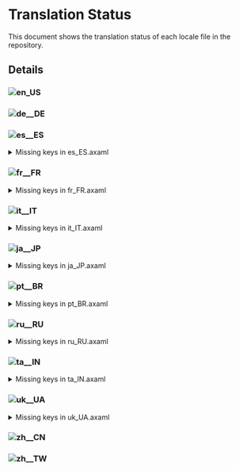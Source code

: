 # Translation Status

This document shows the translation status of each locale file in the repository.

## Details

### ![en_US](https://img.shields.io/badge/en__US-%E2%88%9A-brightgreen)

### ![de__DE](https://img.shields.io/badge/de__DE-%E2%88%9A-brightgreen)

### ![es__ES](https://img.shields.io/badge/es__ES-96.96%25-yellow)

<details>
<summary>Missing keys in es_ES.axaml</summary>

- Text.AddToIgnore
- Text.AddToIgnore.Pattern
- Text.AddToIgnore.Storage
- Text.CommitCM.PushRevision
- Text.Configure.CustomAction.InputControls
- Text.Configure.CustomAction.InputControls.Edit
- Text.Configure.CustomAction.InputControls.Tip
- Text.Configure.CustomAction.Scope.Tag
- Text.ConfigureCustomActionControls
- Text.ConfigureCustomActionControls.CheckedValue
- Text.ConfigureCustomActionControls.CheckedValue.Tip
- Text.ConfigureCustomActionControls.Description
- Text.ConfigureCustomActionControls.Description.Tip
- Text.ConfigureCustomActionControls.DefaultValue
- Text.ConfigureCustomActionControls.IsFolder
- Text.ConfigureCustomActionControls.Label
- Text.ConfigureCustomActionControls.Type
- Text.ExecuteCustomAction.SimpleWait
- Text.Merge.Edit
- Text.Push.Revision
- Text.Push.Revision.Title
- Text.Stash.Mode
- Text.StashCM.CopyMessage
- Text.TagCM.CustomAction
- Text.WorkingCopy.AddToGitIgnore.InFolder

</details>

### ![fr__FR](https://img.shields.io/badge/fr__FR-89.17%25-yellow)

<details>
<summary>Missing keys in fr_FR.axaml</summary>

- Text.AddToIgnore
- Text.AddToIgnore.Pattern
- Text.AddToIgnore.Storage
- Text.Avatar.Load
- Text.Bisect
- Text.Bisect.Abort
- Text.Bisect.Bad
- Text.Bisect.Detecting
- Text.Bisect.Good
- Text.Bisect.Skip
- Text.Bisect.WaitingForRange
- Text.BranchCM.ResetToSelectedCommit
- Text.Checkout.RecurseSubmodules
- Text.Checkout.WithFastForward
- Text.Checkout.WithFastForward.Upstream
- Text.CommitCM.CopyAuthor
- Text.CommitCM.CopyCommitter
- Text.CommitCM.CopySubject
- Text.CommitCM.PushRevision
- Text.CommitDetail.Changes.Count
- Text.CommitMessageTextBox.SubjectCount
- Text.Configure.CustomAction.InputControls
- Text.Configure.CustomAction.InputControls.Edit
- Text.Configure.CustomAction.InputControls.Tip
- Text.Configure.CustomAction.Scope.Tag
- Text.Configure.Git.PreferredMergeMode
- Text.ConfigureCustomActionControls
- Text.ConfigureCustomActionControls.CheckedValue
- Text.ConfigureCustomActionControls.CheckedValue.Tip
- Text.ConfigureCustomActionControls.Description
- Text.ConfigureCustomActionControls.Description.Tip
- Text.ConfigureCustomActionControls.DefaultValue
- Text.ConfigureCustomActionControls.IsFolder
- Text.ConfigureCustomActionControls.Label
- Text.ConfigureCustomActionControls.Type
- Text.ConfirmEmptyCommit.Continue
- Text.ConfirmEmptyCommit.NoLocalChanges
- Text.ConfirmEmptyCommit.StageAllThenCommit
- Text.ConfirmEmptyCommit.WithLocalChanges
- Text.CreateBranch.OverwriteExisting
- Text.DeinitSubmodule
- Text.DeinitSubmodule.Force
- Text.DeinitSubmodule.Path
- Text.Diff.Submodule.Deleted
- Text.ExecuteCustomAction.SimpleWait
- Text.GitFlow.FinishWithPush
- Text.GitFlow.FinishWithSquash
- Text.Hotkeys.Global.SwitchWorkspace
- Text.Hotkeys.Global.SwitchTab
- Text.Hotkeys.TextEditor.OpenExternalMergeTool
- Text.Launcher.Workspaces
- Text.Launcher.Pages
- Text.Merge.Edit
- Text.Preferences.Git.IgnoreCRAtEOLInDiff
- Text.Pull.RecurseSubmodules
- Text.Push.Revision
- Text.Push.Revision.Title
- Text.Repository.BranchSort
- Text.Repository.BranchSort.ByCommitterDate
- Text.Repository.BranchSort.ByName
- Text.Repository.ClearStashes
- Text.Repository.Search.ByContent
- Text.Repository.ShowSubmodulesAsTree
- Text.Repository.ViewLogs
- Text.Repository.Visit
- Text.ResetWithoutCheckout
- Text.ResetWithoutCheckout.MoveTo
- Text.ResetWithoutCheckout.Target
- Text.Stash.Mode
- Text.StashCM.CopyMessage
- Text.Submodule.Deinit
- Text.Submodule.Status
- Text.Submodule.Status.Modified
- Text.Submodule.Status.NotInited
- Text.Submodule.Status.RevisionChanged
- Text.Submodule.Status.Unmerged
- Text.Submodule.URL
- Text.TagCM.CustomAction
- Text.ViewLogs
- Text.ViewLogs.Clear
- Text.ViewLogs.CopyLog
- Text.ViewLogs.Delete
- Text.WorkingCopy.AddToGitIgnore.InFolder
- Text.WorkingCopy.ConfirmCommitWithFilter
- Text.WorkingCopy.Conflicts.OpenExternalMergeTool
- Text.WorkingCopy.Conflicts.OpenExternalMergeToolAllConflicts
- Text.WorkingCopy.Conflicts.UseMine
- Text.WorkingCopy.Conflicts.UseTheirs
- Text.WorkingCopy.ResetAuthor

</details>

### ![it__IT](https://img.shields.io/badge/it__IT-94.40%25-yellow)

<details>
<summary>Missing keys in it_IT.axaml</summary>

- Text.AddToIgnore
- Text.AddToIgnore.Pattern
- Text.AddToIgnore.Storage
- Text.Avatar.Load
- Text.BranchCM.ResetToSelectedCommit
- Text.Checkout.WithFastForward
- Text.Checkout.WithFastForward.Upstream
- Text.CommitCM.PushRevision
- Text.CommitDetail.Changes.Count
- Text.Configure.CustomAction.InputControls
- Text.Configure.CustomAction.InputControls.Edit
- Text.Configure.CustomAction.InputControls.Tip
- Text.Configure.CustomAction.Scope.Tag
- Text.ConfigureCustomActionControls
- Text.ConfigureCustomActionControls.CheckedValue
- Text.ConfigureCustomActionControls.CheckedValue.Tip
- Text.ConfigureCustomActionControls.Description
- Text.ConfigureCustomActionControls.Description.Tip
- Text.ConfigureCustomActionControls.DefaultValue
- Text.ConfigureCustomActionControls.IsFolder
- Text.ConfigureCustomActionControls.Label
- Text.ConfigureCustomActionControls.Type
- Text.CreateBranch.OverwriteExisting
- Text.DeinitSubmodule
- Text.DeinitSubmodule.Force
- Text.DeinitSubmodule.Path
- Text.Diff.Submodule.Deleted
- Text.ExecuteCustomAction.SimpleWait
- Text.Hotkeys.Global.SwitchWorkspace
- Text.Hotkeys.Global.SwitchTab
- Text.Launcher.Workspaces
- Text.Launcher.Pages
- Text.Merge.Edit
- Text.Pull.RecurseSubmodules
- Text.Push.Revision
- Text.Push.Revision.Title
- Text.Repository.ClearStashes
- Text.ResetWithoutCheckout
- Text.ResetWithoutCheckout.MoveTo
- Text.ResetWithoutCheckout.Target
- Text.Stash.Mode
- Text.StashCM.CopyMessage
- Text.Submodule.Deinit
- Text.TagCM.CustomAction
- Text.WorkingCopy.AddToGitIgnore.InFolder
- Text.WorkingCopy.ResetAuthor

</details>

### ![ja__JP](https://img.shields.io/badge/ja__JP-88.93%25-yellow)

<details>
<summary>Missing keys in ja_JP.axaml</summary>

- Text.AddToIgnore
- Text.AddToIgnore.Pattern
- Text.AddToIgnore.Storage
- Text.Avatar.Load
- Text.Bisect
- Text.Bisect.Abort
- Text.Bisect.Bad
- Text.Bisect.Detecting
- Text.Bisect.Good
- Text.Bisect.Skip
- Text.Bisect.WaitingForRange
- Text.BranchCM.CompareWithCurrent
- Text.BranchCM.ResetToSelectedCommit
- Text.Checkout.RecurseSubmodules
- Text.Checkout.WithFastForward
- Text.Checkout.WithFastForward.Upstream
- Text.CommitCM.CopyAuthor
- Text.CommitCM.CopyCommitter
- Text.CommitCM.CopySubject
- Text.CommitCM.PushRevision
- Text.CommitDetail.Changes.Count
- Text.CommitMessageTextBox.SubjectCount
- Text.Configure.CustomAction.InputControls
- Text.Configure.CustomAction.InputControls.Edit
- Text.Configure.CustomAction.InputControls.Tip
- Text.Configure.CustomAction.Scope.Tag
- Text.Configure.Git.PreferredMergeMode
- Text.ConfigureCustomActionControls
- Text.ConfigureCustomActionControls.CheckedValue
- Text.ConfigureCustomActionControls.CheckedValue.Tip
- Text.ConfigureCustomActionControls.Description
- Text.ConfigureCustomActionControls.Description.Tip
- Text.ConfigureCustomActionControls.DefaultValue
- Text.ConfigureCustomActionControls.IsFolder
- Text.ConfigureCustomActionControls.Label
- Text.ConfigureCustomActionControls.Type
- Text.ConfirmEmptyCommit.Continue
- Text.ConfirmEmptyCommit.NoLocalChanges
- Text.ConfirmEmptyCommit.StageAllThenCommit
- Text.ConfirmEmptyCommit.WithLocalChanges
- Text.CreateBranch.OverwriteExisting
- Text.DeinitSubmodule
- Text.DeinitSubmodule.Force
- Text.DeinitSubmodule.Path
- Text.Diff.Submodule.Deleted
- Text.ExecuteCustomAction.SimpleWait
- Text.GitFlow.FinishWithPush
- Text.GitFlow.FinishWithSquash
- Text.Hotkeys.Global.SwitchWorkspace
- Text.Hotkeys.Global.SwitchTab
- Text.Hotkeys.TextEditor.OpenExternalMergeTool
- Text.Launcher.Workspaces
- Text.Launcher.Pages
- Text.Merge.Edit
- Text.Preferences.Git.IgnoreCRAtEOLInDiff
- Text.Pull.RecurseSubmodules
- Text.Push.Revision
- Text.Push.Revision.Title
- Text.Repository.BranchSort
- Text.Repository.BranchSort.ByCommitterDate
- Text.Repository.BranchSort.ByName
- Text.Repository.ClearStashes
- Text.Repository.FilterCommits
- Text.Repository.Search.ByContent
- Text.Repository.ShowSubmodulesAsTree
- Text.Repository.ViewLogs
- Text.Repository.Visit
- Text.ResetWithoutCheckout
- Text.ResetWithoutCheckout.MoveTo
- Text.ResetWithoutCheckout.Target
- Text.Stash.Mode
- Text.StashCM.CopyMessage
- Text.Submodule.Deinit
- Text.Submodule.Status
- Text.Submodule.Status.Modified
- Text.Submodule.Status.NotInited
- Text.Submodule.Status.RevisionChanged
- Text.Submodule.Status.Unmerged
- Text.Submodule.URL
- Text.TagCM.CustomAction
- Text.ViewLogs
- Text.ViewLogs.Clear
- Text.ViewLogs.CopyLog
- Text.ViewLogs.Delete
- Text.WorkingCopy.AddToGitIgnore.InFolder
- Text.WorkingCopy.ConfirmCommitWithFilter
- Text.WorkingCopy.Conflicts.OpenExternalMergeTool
- Text.WorkingCopy.Conflicts.OpenExternalMergeToolAllConflicts
- Text.WorkingCopy.Conflicts.UseMine
- Text.WorkingCopy.Conflicts.UseTheirs
- Text.WorkingCopy.ResetAuthor

</details>

### ![pt__BR](https://img.shields.io/badge/pt__BR-81.39%25-yellow)

<details>
<summary>Missing keys in pt_BR.axaml</summary>

- Text.AddToIgnore
- Text.AddToIgnore.Pattern
- Text.AddToIgnore.Storage
- Text.AIAssistant.Regen
- Text.AIAssistant.Use
- Text.ApplyStash
- Text.ApplyStash.DropAfterApply
- Text.ApplyStash.RestoreIndex
- Text.ApplyStash.Stash
- Text.Avatar.Load
- Text.Bisect
- Text.Bisect.Abort
- Text.Bisect.Bad
- Text.Bisect.Detecting
- Text.Bisect.Good
- Text.Bisect.Skip
- Text.Bisect.WaitingForRange
- Text.BranchCM.CustomAction
- Text.BranchCM.MergeMultiBranches
- Text.BranchCM.ResetToSelectedCommit
- Text.BranchUpstreamInvalid
- Text.Checkout.RecurseSubmodules
- Text.Checkout.WithFastForward
- Text.Checkout.WithFastForward.Upstream
- Text.Clone.RecurseSubmodules
- Text.CommitCM.CopyAuthor
- Text.CommitCM.CopyCommitter
- Text.CommitCM.CopySubject
- Text.CommitCM.Merge
- Text.CommitCM.MergeMultiple
- Text.CommitCM.PushRevision
- Text.CommitDetail.Changes.Count
- Text.CommitDetail.Files.Search
- Text.CommitDetail.Info.Children
- Text.CommitMessageTextBox.SubjectCount
- Text.Configure.CustomAction.InputControls
- Text.Configure.CustomAction.InputControls.Edit
- Text.Configure.CustomAction.InputControls.Tip
- Text.Configure.CustomAction.Scope.Branch
- Text.Configure.CustomAction.Scope.Tag
- Text.Configure.CustomAction.WaitForExit
- Text.Configure.Git.PreferredMergeMode
- Text.Configure.IssueTracker.AddSampleGiteeIssue
- Text.Configure.IssueTracker.AddSampleGiteePullRequest
- Text.ConfigureCustomActionControls
- Text.ConfigureCustomActionControls.CheckedValue
- Text.ConfigureCustomActionControls.CheckedValue.Tip
- Text.ConfigureCustomActionControls.Description
- Text.ConfigureCustomActionControls.Description.Tip
- Text.ConfigureCustomActionControls.DefaultValue
- Text.ConfigureCustomActionControls.IsFolder
- Text.ConfigureCustomActionControls.Label
- Text.ConfigureCustomActionControls.Type
- Text.ConfirmEmptyCommit.Continue
- Text.ConfirmEmptyCommit.NoLocalChanges
- Text.ConfirmEmptyCommit.StageAllThenCommit
- Text.ConfirmEmptyCommit.WithLocalChanges
- Text.CopyFullPath
- Text.CreateBranch.Name.WarnSpace
- Text.CreateBranch.OverwriteExisting
- Text.DeinitSubmodule
- Text.DeinitSubmodule.Force
- Text.DeinitSubmodule.Path
- Text.DeleteRepositoryNode.Path
- Text.DeleteRepositoryNode.TipForGroup
- Text.DeleteRepositoryNode.TipForRepository
- Text.Diff.First
- Text.Diff.Last
- Text.Diff.Submodule.Deleted
- Text.Diff.UseBlockNavigation
- Text.ExecuteCustomAction.SimpleWait
- Text.Fetch.Force
- Text.FileCM.ResolveUsing
- Text.GitFlow.FinishWithPush
- Text.GitFlow.FinishWithSquash
- Text.Hotkeys.Global.Clone
- Text.Hotkeys.Global.SwitchWorkspace
- Text.Hotkeys.Global.SwitchTab
- Text.Hotkeys.TextEditor.OpenExternalMergeTool
- Text.InProgress.CherryPick.Head
- Text.InProgress.Merge.Operating
- Text.InProgress.Rebase.StoppedAt
- Text.InProgress.Revert.Head
- Text.Launcher.Workspaces
- Text.Launcher.Pages
- Text.Merge.Edit
- Text.Merge.Source
- Text.MergeMultiple
- Text.MergeMultiple.CommitChanges
- Text.MergeMultiple.Strategy
- Text.MergeMultiple.Targets
- Text.Preferences.AI.Streaming
- Text.Preferences.Appearance.EditorTabWidth
- Text.Preferences.General.DateFormat
- Text.Preferences.General.ShowChildren
- Text.Preferences.General.ShowTagsInGraph
- Text.Preferences.Git.IgnoreCRAtEOLInDiff
- Text.Preferences.Git.SSLVerify
- Text.Pull.RecurseSubmodules
- Text.Push.Revision
- Text.Push.Revision.Title
- Text.Repository.BranchSort
- Text.Repository.BranchSort.ByCommitterDate
- Text.Repository.BranchSort.ByName
- Text.Repository.ClearStashes
- Text.Repository.FilterCommits
- Text.Repository.HistoriesLayout
- Text.Repository.HistoriesLayout.Horizontal
- Text.Repository.HistoriesLayout.Vertical
- Text.Repository.HistoriesOrder
- Text.Repository.Notifications.Clear
- Text.Repository.OnlyHighlightCurrentBranchInHistories
- Text.Repository.Search.ByContent
- Text.Repository.ShowSubmodulesAsTree
- Text.Repository.Skip
- Text.Repository.Tags.OrderByCreatorDate
- Text.Repository.Tags.OrderByName
- Text.Repository.Tags.Sort
- Text.Repository.UseRelativeTimeInHistories
- Text.Repository.ViewLogs
- Text.Repository.Visit
- Text.ResetWithoutCheckout
- Text.ResetWithoutCheckout.MoveTo
- Text.ResetWithoutCheckout.Target
- Text.SetUpstream
- Text.SetUpstream.Local
- Text.SetUpstream.Unset
- Text.SetUpstream.Upstream
- Text.SHALinkCM.NavigateTo
- Text.Stash.Mode
- Text.StashCM.CopyMessage
- Text.StashCM.SaveAsPatch
- Text.Submodule.Deinit
- Text.Submodule.Status
- Text.Submodule.Status.Modified
- Text.Submodule.Status.NotInited
- Text.Submodule.Status.RevisionChanged
- Text.Submodule.Status.Unmerged
- Text.Submodule.URL
- Text.TagCM.CustomAction
- Text.ViewLogs
- Text.ViewLogs.Clear
- Text.ViewLogs.CopyLog
- Text.ViewLogs.Delete
- Text.WorkingCopy.AddToGitIgnore.InFolder
- Text.WorkingCopy.CommitToEdit
- Text.WorkingCopy.ConfirmCommitWithFilter
- Text.WorkingCopy.Conflicts.OpenExternalMergeTool
- Text.WorkingCopy.Conflicts.OpenExternalMergeToolAllConflicts
- Text.WorkingCopy.Conflicts.UseMine
- Text.WorkingCopy.Conflicts.UseTheirs
- Text.WorkingCopy.ResetAuthor
- Text.WorkingCopy.SignOff

</details>

### ![ru__RU](https://img.shields.io/badge/ru__RU-97.81%25-yellow)

<details>
<summary>Missing keys in ru_RU.axaml</summary>

- Text.AddToIgnore
- Text.AddToIgnore.Pattern
- Text.AddToIgnore.Storage
- Text.Configure.CustomAction.InputControls
- Text.Configure.CustomAction.InputControls.Edit
- Text.Configure.CustomAction.InputControls.Tip
- Text.Configure.CustomAction.Scope.Tag
- Text.ConfigureCustomActionControls
- Text.ConfigureCustomActionControls.CheckedValue
- Text.ConfigureCustomActionControls.CheckedValue.Tip
- Text.ConfigureCustomActionControls.Description
- Text.ConfigureCustomActionControls.Description.Tip
- Text.ConfigureCustomActionControls.DefaultValue
- Text.ConfigureCustomActionControls.IsFolder
- Text.ConfigureCustomActionControls.Label
- Text.ConfigureCustomActionControls.Type
- Text.ExecuteCustomAction.SimpleWait
- Text.TagCM.CustomAction

</details>

### ![ta__IN](https://img.shields.io/badge/ta__IN-89.05%25-yellow)

<details>
<summary>Missing keys in ta_IN.axaml</summary>

- Text.AddToIgnore
- Text.AddToIgnore.Pattern
- Text.AddToIgnore.Storage
- Text.Avatar.Load
- Text.Bisect
- Text.Bisect.Abort
- Text.Bisect.Bad
- Text.Bisect.Detecting
- Text.Bisect.Good
- Text.Bisect.Skip
- Text.Bisect.WaitingForRange
- Text.BranchCM.CompareWithCurrent
- Text.BranchCM.ResetToSelectedCommit
- Text.Checkout.RecurseSubmodules
- Text.Checkout.WithFastForward
- Text.Checkout.WithFastForward.Upstream
- Text.CommitCM.CopyAuthor
- Text.CommitCM.CopyCommitter
- Text.CommitCM.CopySubject
- Text.CommitCM.PushRevision
- Text.CommitDetail.Changes.Count
- Text.CommitMessageTextBox.SubjectCount
- Text.Configure.CustomAction.InputControls
- Text.Configure.CustomAction.InputControls.Edit
- Text.Configure.CustomAction.InputControls.Tip
- Text.Configure.CustomAction.Scope.Tag
- Text.Configure.Git.PreferredMergeMode
- Text.ConfigureCustomActionControls
- Text.ConfigureCustomActionControls.CheckedValue
- Text.ConfigureCustomActionControls.CheckedValue.Tip
- Text.ConfigureCustomActionControls.Description
- Text.ConfigureCustomActionControls.Description.Tip
- Text.ConfigureCustomActionControls.DefaultValue
- Text.ConfigureCustomActionControls.IsFolder
- Text.ConfigureCustomActionControls.Label
- Text.ConfigureCustomActionControls.Type
- Text.ConfirmEmptyCommit.Continue
- Text.ConfirmEmptyCommit.NoLocalChanges
- Text.ConfirmEmptyCommit.StageAllThenCommit
- Text.ConfirmEmptyCommit.WithLocalChanges
- Text.CreateBranch.OverwriteExisting
- Text.DeinitSubmodule
- Text.DeinitSubmodule.Force
- Text.DeinitSubmodule.Path
- Text.Diff.Submodule.Deleted
- Text.ExecuteCustomAction.SimpleWait
- Text.GitFlow.FinishWithPush
- Text.GitFlow.FinishWithSquash
- Text.Hotkeys.Global.SwitchWorkspace
- Text.Hotkeys.Global.SwitchTab
- Text.Hotkeys.TextEditor.OpenExternalMergeTool
- Text.Launcher.Workspaces
- Text.Launcher.Pages
- Text.Merge.Edit
- Text.Preferences.Git.IgnoreCRAtEOLInDiff
- Text.Pull.RecurseSubmodules
- Text.Push.Revision
- Text.Push.Revision.Title
- Text.Repository.BranchSort
- Text.Repository.BranchSort.ByCommitterDate
- Text.Repository.BranchSort.ByName
- Text.Repository.ClearStashes
- Text.Repository.Search.ByContent
- Text.Repository.ShowSubmodulesAsTree
- Text.Repository.ViewLogs
- Text.Repository.Visit
- Text.ResetWithoutCheckout
- Text.ResetWithoutCheckout.MoveTo
- Text.ResetWithoutCheckout.Target
- Text.Stash.Mode
- Text.StashCM.CopyMessage
- Text.Submodule.Deinit
- Text.Submodule.Status
- Text.Submodule.Status.Modified
- Text.Submodule.Status.NotInited
- Text.Submodule.Status.RevisionChanged
- Text.Submodule.Status.Unmerged
- Text.Submodule.URL
- Text.TagCM.CustomAction
- Text.UpdateSubmodules.Target
- Text.ViewLogs
- Text.ViewLogs.Clear
- Text.ViewLogs.CopyLog
- Text.ViewLogs.Delete
- Text.WorkingCopy.AddToGitIgnore.InFolder
- Text.WorkingCopy.Conflicts.OpenExternalMergeTool
- Text.WorkingCopy.Conflicts.OpenExternalMergeToolAllConflicts
- Text.WorkingCopy.Conflicts.UseMine
- Text.WorkingCopy.Conflicts.UseTheirs
- Text.WorkingCopy.ResetAuthor

</details>

### ![uk__UA](https://img.shields.io/badge/uk__UA-90.27%25-yellow)

<details>
<summary>Missing keys in uk_UA.axaml</summary>

- Text.AddToIgnore
- Text.AddToIgnore.Pattern
- Text.AddToIgnore.Storage
- Text.Avatar.Load
- Text.Bisect
- Text.Bisect.Abort
- Text.Bisect.Bad
- Text.Bisect.Detecting
- Text.Bisect.Good
- Text.Bisect.Skip
- Text.Bisect.WaitingForRange
- Text.BranchCM.ResetToSelectedCommit
- Text.Checkout.RecurseSubmodules
- Text.Checkout.WithFastForward
- Text.Checkout.WithFastForward.Upstream
- Text.CommitCM.CopyAuthor
- Text.CommitCM.CopyCommitter
- Text.CommitCM.CopySubject
- Text.CommitCM.PushRevision
- Text.CommitDetail.Changes.Count
- Text.CommitMessageTextBox.SubjectCount
- Text.Configure.CustomAction.InputControls
- Text.Configure.CustomAction.InputControls.Edit
- Text.Configure.CustomAction.InputControls.Tip
- Text.Configure.CustomAction.Scope.Tag
- Text.ConfigureCustomActionControls
- Text.ConfigureCustomActionControls.CheckedValue
- Text.ConfigureCustomActionControls.CheckedValue.Tip
- Text.ConfigureCustomActionControls.Description
- Text.ConfigureCustomActionControls.Description.Tip
- Text.ConfigureCustomActionControls.DefaultValue
- Text.ConfigureCustomActionControls.IsFolder
- Text.ConfigureCustomActionControls.Label
- Text.ConfigureCustomActionControls.Type
- Text.ConfigureWorkspace.Name
- Text.CreateBranch.OverwriteExisting
- Text.DeinitSubmodule
- Text.DeinitSubmodule.Force
- Text.DeinitSubmodule.Path
- Text.Diff.Submodule.Deleted
- Text.ExecuteCustomAction.SimpleWait
- Text.GitFlow.FinishWithPush
- Text.GitFlow.FinishWithSquash
- Text.Hotkeys.Global.SwitchWorkspace
- Text.Hotkeys.Global.SwitchTab
- Text.Hotkeys.TextEditor.OpenExternalMergeTool
- Text.Launcher.Workspaces
- Text.Launcher.Pages
- Text.Merge.Edit
- Text.Preferences.Git.IgnoreCRAtEOLInDiff
- Text.Pull.RecurseSubmodules
- Text.Push.Revision
- Text.Push.Revision.Title
- Text.Repository.BranchSort
- Text.Repository.BranchSort.ByCommitterDate
- Text.Repository.BranchSort.ByName
- Text.Repository.ClearStashes
- Text.Repository.Search.ByContent
- Text.Repository.ShowSubmodulesAsTree
- Text.Repository.ViewLogs
- Text.Repository.Visit
- Text.ResetWithoutCheckout
- Text.ResetWithoutCheckout.MoveTo
- Text.ResetWithoutCheckout.Target
- Text.Stash.Mode
- Text.StashCM.CopyMessage
- Text.Submodule.Deinit
- Text.Submodule.Status
- Text.Submodule.Status.Modified
- Text.Submodule.Status.NotInited
- Text.Submodule.Status.RevisionChanged
- Text.Submodule.Status.Unmerged
- Text.Submodule.URL
- Text.TagCM.CustomAction
- Text.ViewLogs
- Text.ViewLogs.Clear
- Text.ViewLogs.CopyLog
- Text.ViewLogs.Delete
- Text.WorkingCopy.AddToGitIgnore.InFolder
- Text.WorkingCopy.ResetAuthor

</details>

### ![zh__CN](https://img.shields.io/badge/zh__CN-%E2%88%9A-brightgreen)

### ![zh__TW](https://img.shields.io/badge/zh__TW-%E2%88%9A-brightgreen)